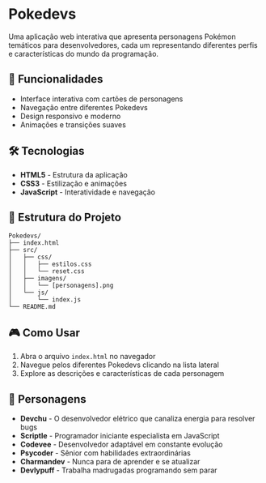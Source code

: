 
# Pokedevs

Uma aplicação web interativa que apresenta personagens Pokémon temáticos para desenvolvedores, cada um representando diferentes perfis e características do mundo da programação.

## 🚀 Funcionalidades

- Interface interativa com cartões de personagens
- Navegação entre diferentes Pokedevs
- Design responsivo e moderno
- Animações e transições suaves

## 🛠️ Tecnologias

- **HTML5** - Estrutura da aplicação
- **CSS3** - Estilização e animações
- **JavaScript** - Interatividade e navegação

## 📁 Estrutura do Projeto

```
Pokedevs/
├── index.html
├── src/
│   ├── css/
│   │   ├── estilos.css
│   │   └── reset.css
│   ├── imagens/
│   │   └── [personagens].png
│   └── js/
│       └── index.js
└── README.md
```

## 🎮 Como Usar

1. Abra o arquivo `index.html` no navegador
2. Navegue pelos diferentes Pokedevs clicando na lista lateral
3. Explore as descrições e características de cada personagem

## 👥 Personagens

- **Devchu** - O desenvolvedor elétrico que canaliza energia para resolver bugs
- **Scriptle** - Programador iniciante especialista em JavaScript
- **Codevee** - Desenvolvedor adaptável em constante evolução
- **Psycoder** - Sênior com habilidades extraordinárias
- **Charmandev** - Nunca para de aprender e se atualizar
- **Devlypuff** - Trabalha madrugadas programando sem parar
